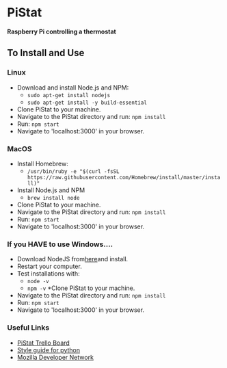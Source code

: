 # PiStat
<b>Raspberry Pi controlling a thermostat</b>

## To Install and Use
### Linux
* Download and install Node.js and NPM: 
    * `sudo apt-get install nodejs`
    * `sudo apt-get install -y build-essential`
* Clone PiStat to your machine.
* Navigate to the PiStat directory and run: `npm install`
* Run: `npm start`
* Navigate to 'localhost:3000' in your browser.

### MacOS
* Install Homebrew:
    * `/usr/bin/ruby -e "$(curl -fsSL https://raw.githubusercontent.com/Homebrew/install/master/install)"`
* Install Node.js and NPM
    * `brew install node`
* Clone PiStat to your machine.
* Navigate to the PiStat directory and run: `npm install`
* Run: `npm start`
* Navigate to 'localhost:3000' in your browser.

### If you HAVE to use Windows....
* Download NodeJS from<a href="https://nodejs.org/en/download/">here</a>and install.
* Restart your computer.
* Test installations with:
    * `node -v`
    * `npm -v`
*Clone PiStat to your machine.
* Navigate to the PiStat directory and run: `npm install`
* Run: `npm start`
* Navigate to 'localhost:3000' in your browser.

### Useful Links
<ul>
<li><a href="https://trello.com/b/KgPqsjKo">PiStat Trello Board</a><br></li>
<li><a href="https://google.github.io/styleguide/pyguide.html">Style guide for python</a></li>
<li><a href="https://developer.mozilla.org/en-US/">Mozilla Developer Network</a></li>
</ul>